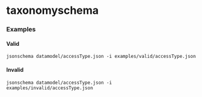 # taxonomyschema

### Examples

#### Valid
```
jsonschema datamodel/accessType.json -i examples/valid/accessType.json
```

#### Invalid
```
jsonschema datamodel/accessType.json -i examples/invalid/accessType.json
```

